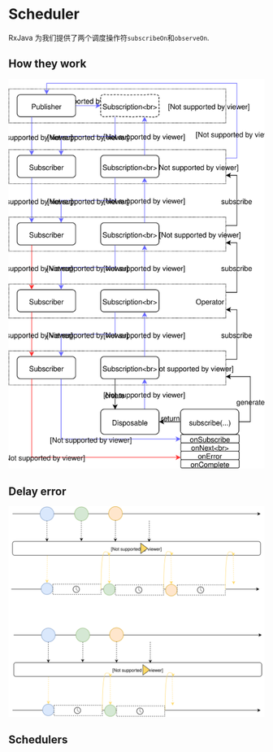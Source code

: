 # Scheduler

RxJava 为我们提供了两个调度操作符`subscribeOn`和`observeOn`.

## How they work

![Scheduler.svg](Scheduler.svg)

## Delay error

![SchedulerDelayError.svg](SchedulerDelayError.svg)

## Schedulers

